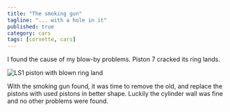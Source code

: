 ```yaml
---
title: "The smoking gun"
tagline: "... with a hole in it"
published: true
category: cars
tags: [corvette, cars]
---
```


I found the cause of my blow-by problems.  Piston 7 cracked its ring lands.

![LS1 piston with blown ring land](https://i.imgur.com/xiXQw4A.png)

With the smoking gun found, it was time to remove the old, and replace the pistons with used pistons in better shape.  Luckily the cylinder wall was fine and no other problems were found.
